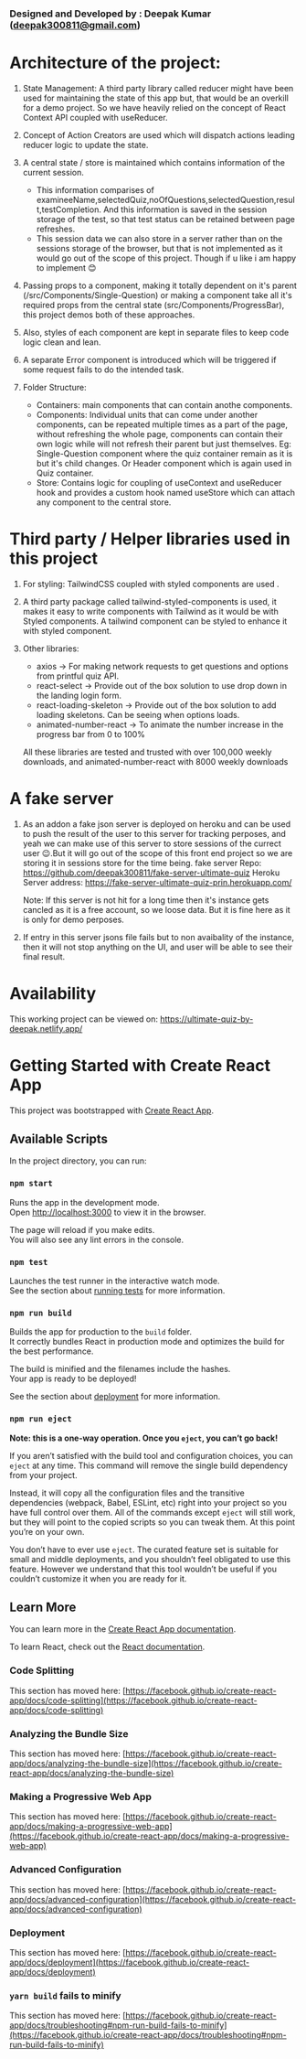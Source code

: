 ### Designed and Developed by : Deepak Kumar (deepak300811@gmail.com)

# Architecture of the project:

1. State Management: A third party library called reducer might have been used for maintaining the state of this app but, that would be an overkill for a demo project. So we have heavily relied on the concept of React Context API coupled with useReducer.

2. Concept of Action Creators are used which will dispatch actions leading reducer logic to update the state.

3. A central state / store is maintained which contains information of the current session.

   - This information comparises of examineeName,selectedQuiz,noOfQuestions,selectedQuestion,result,testCompletion. And this information is saved in the session storage of the test, so that test status can be retained between page refreshes.
   - This session data we can also store in a server rather than on the sessions storage of the browser, but that is not implemented as it would go out of the scope of this project. Though if u like i am happy to implement 😊

4. Passing props to a component, making it totally dependent on it's parent (/src/Components/Single-Question) or making a component take all it's required props from the central state (src/Components/ProgressBar), this project demos both of these approaches.

5. Also, styles of each component are kept in separate files to keep code logic clean and lean.

6. A separate Error component is introduced which will be triggered if some request fails to do the intended task.

7. Folder Structure:
   - Containers: main components that can contain anothe components.
   - Components: Individual units that can come under another components, can be repeated multiple times as a part of the page, without refreshing the whole page, components can contain their own logic while will not refresh their parent but just themselves. Eg: Single-Question component where the quiz container remain as it is but it's child changes. Or Header component which is again used in Quiz container.
   - Store: Contains logic for coupling of useContext and useReducer hook and provides a custom hook named useStore which can attach any component to the central store.

# Third party / Helper libraries used in this project

1. For styling: TailwindCSS coupled with styled components are used .
2. A third party package called tailwind-styled-components is used, it makes it easy to write components with Tailwind as it would be with Styled components. A tailwind component can be styled to enhance it with styled component.
3. Other libraries:

   - axios -> For making network requests to get questions and options from printful quiz API.
   - react-select -> Provide out of the box solution to use drop down in the landing login form.
   - react-loading-skeleton -> Provide out of the box solution to add loading skeletons. Can be seeing when options loads.
   - animated-number-react -> To animate the number increase in the progress bar from 0 to 100%

   All these libraries are tested and trusted with over 100,000 weekly downloads, and animated-number-react with 8000 weekly downloads


# A fake server

1. As an addon a fake json server is deployed on heroku and can be used to push the result of the user to this server for tracking perposes, and yeah we can make use of this server to store sessions of the currect user 😉.But it will go out of the scope of this front end project so we are storing it in sessions store for the time being.
   fake server Repo: https://github.com/deepak300811/fake-server-ultimate-quiz
   Heroku Server address: https://fake-server-ultimate-quiz-prin.herokuapp.com/

   Note: If this server is not hit for a long time then it's instance gets cancled as it is a free account, so we loose data. But it is fine here as it is only for demo perposes.

2. If entry in this server jsons file fails but to non avaibality of the instance, then it will not stop anything on the UI, and user will be able to see their final result.

# Availability

This working project can be viewed on: https://ultimate-quiz-by-deepak.netlify.app/

# Getting Started with Create React App

This project was bootstrapped with [Create React App](https://github.com/facebook/create-react-app).

## Available Scripts

In the project directory, you can run:

### `npm start`

Runs the app in the development mode.\
Open [http://localhost:3000](http://localhost:3000) to view it in the browser.

The page will reload if you make edits.\
You will also see any lint errors in the console.

### `npm test`

Launches the test runner in the interactive watch mode.\
See the section about [running tests](https://facebook.github.io/create-react-app/docs/running-tests) for more information.

### `npm run build`

Builds the app for production to the `build` folder.\
It correctly bundles React in production mode and optimizes the build for the best performance.

The build is minified and the filenames include the hashes.\
Your app is ready to be deployed!

See the section about [deployment](https://facebook.github.io/create-react-app/docs/deployment) for more information.

### `npm run eject`

**Note: this is a one-way operation. Once you `eject`, you can’t go back!**

If you aren’t satisfied with the build tool and configuration choices, you can `eject` at any time. This command will remove the single build dependency from your project.

Instead, it will copy all the configuration files and the transitive dependencies (webpack, Babel, ESLint, etc) right into your project so you have full control over them. All of the commands except `eject` will still work, but they will point to the copied scripts so you can tweak them. At this point you’re on your own.

You don’t have to ever use `eject`. The curated feature set is suitable for small and middle deployments, and you shouldn’t feel obligated to use this feature. However we understand that this tool wouldn’t be useful if you couldn’t customize it when you are ready for it.

## Learn More

You can learn more in the [Create React App documentation](https://facebook.github.io/create-react-app/docs/getting-started).

To learn React, check out the [React documentation](https://reactjs.org/).

### Code Splitting

This section has moved here: [https://facebook.github.io/create-react-app/docs/code-splitting](https://facebook.github.io/create-react-app/docs/code-splitting)

### Analyzing the Bundle Size

This section has moved here: [https://facebook.github.io/create-react-app/docs/analyzing-the-bundle-size](https://facebook.github.io/create-react-app/docs/analyzing-the-bundle-size)

### Making a Progressive Web App

This section has moved here: [https://facebook.github.io/create-react-app/docs/making-a-progressive-web-app](https://facebook.github.io/create-react-app/docs/making-a-progressive-web-app)

### Advanced Configuration

This section has moved here: [https://facebook.github.io/create-react-app/docs/advanced-configuration](https://facebook.github.io/create-react-app/docs/advanced-configuration)

### Deployment

This section has moved here: [https://facebook.github.io/create-react-app/docs/deployment](https://facebook.github.io/create-react-app/docs/deployment)

### `yarn build` fails to minify

This section has moved here: [https://facebook.github.io/create-react-app/docs/troubleshooting#npm-run-build-fails-to-minify](https://facebook.github.io/create-react-app/docs/troubleshooting#npm-run-build-fails-to-minify)
